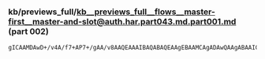 ### kb/previews_full/kb__previews_full__flows__master-first__master-and-slot@auth.har.part043.md.part001.md (part 002)

```md
gICAAMDAwD+/v4A/f7+AP7+/gAA/v8AAQEAAAIBAQABAQEAAgEBAAMCAgADAwQAAgABAAICBAD6+/sA/fz8AAECAQABAf8AB
```

```

